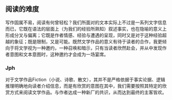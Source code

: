## 阅读的难度

写作固属不易，阅读有何曾轻松？我们所面对的文本实际上不过是一系列文字信息而已，它既在语法的层面上（为我们的经验所熟知）叙述事实，也在隐喻的意义上形成分叉与偏离；它既是作者情感、经验与遭遇的呈现，同时又是对于这种经验超越的象征；既是限制，又是可能。既然文学作品的意义有待于读者的合作，我更倾向于将文学视为一种邀约，一种召唤和暗示，只有当读者欣然赴会，并从中发现作者意图和文本意图时，这种邀约才会成为一场宴席。

### Jph

对于文学作品Fiction（小说、诗歌、散文），其并不是严格依据于事实论据、逻辑推理明确地向读者介绍信息，而是有欣赏的意图在其中，我们需要按照其特定的欣赏方式来阅读文学作品。与作者达成一种新厂的共识，从而达到最终的主客皆欢。
